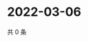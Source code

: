 # 2022-03-06

共 0 条

<!-- BEGIN WEIBO -->
<!-- 最后更新时间 Sun Mar 06 2022 11:15:25 GMT+0800 (China Standard Time) -->

<!-- END WEIBO -->
